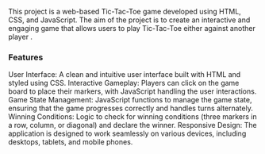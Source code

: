 
This project is a web-based Tic-Tac-Toe game developed using HTML, CSS, and JavaScript. The aim of the project is to create an interactive and engaging game that allows users to play Tic-Tac-Toe either against another player .
### Features
User Interface: A clean and intuitive user interface built with HTML and styled using CSS.
Interactive Gameplay: Players can click on the game board to place their markers, with JavaScript handling the user interactions.
Game State Management: JavaScript functions to manage the game state, ensuring that the game progresses correctly and handles turns alternately.
Winning Conditions: Logic to check for winning conditions (three markers in a row, column, or diagonal) and declare the winner.
Responsive Design: The application is designed to work seamlessly on various devices, including desktops, tablets, and mobile phones.
